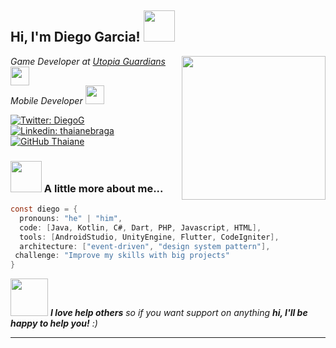 <h2> Hi, I'm Diego Garcia! <img src="https://media3.giphy.com/media/w1OBpBd7kJqHrJnJ13/giphy.gif" width="50"></h2>
<img align='right' src="https://media0.giphy.com/media/gjrYDwbjnK8x36xZIO/giphy.gif" width="230">
<p><em>Game Developer at <a href="https://play.google.com/store/apps/details?id=ludo.parchis.pro.battle.royale">Utopia Guardians</a><img src="https://media4.giphy.com/media/6Uu9tE0A99UBON0L4D/giphy.gif" width="30"></br>Mobile Developer <img src="https://media.giphy.com/media/WUlplcMpOCEmTGBtBW/giphy.gif" width="30"> 
</em></p>

[![Twitter: DiegoG](https://img.shields.io/twitter/follow/AominDki?style=social)](https://twitter.com/AominDki)
[![Linkedin: thaianebraga](https://img.shields.io/badge/-Diego-blue?style=flat-square&logo=Linkedin&logoColor=white&link=https://www.linkedin.com/in/diegogciafdez/)](https://www.linkedin.com/in/diegogciafdez/)
[![GitHub Thaiane](https://img.shields.io/github/followers/AomineD?label=follow&style=social)](https://github.com/AomineD)


### <img src="https://media0.giphy.com/media/W3MyhCrgfBlXDV349M/giphy.gif" width="50"> A little more about me...  

```C#
const diego = {
  pronouns: "he" | "him",
  code: [Java, Kotlin, C#, Dart, PHP, Javascript, HTML],
  tools: [AndroidStudio, UnityEngine, Flutter, CodeIgniter],
  architecture: ["event-driven", "design system pattern"],
 challenge: "Improve my skills with big projects"
}
```

<img src="https://media.giphy.com/media/LnQjpWaON8nhr21vNW/giphy.gif" width="60"> <em><b>I love help others</b> so if you want support on anything <b>hi, I'll be happy to help you!</b> :)</em>

---
